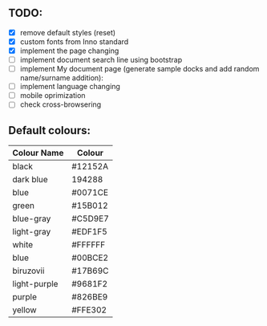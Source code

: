 ## TODO:

- [x] remove default styles (reset)
- [x] custom fonts from Inno standard
- [x] implement the page changing
- [ ] implement document search line using bootstrap
- [ ] implement My document page (generate sample docks and add random name/surname addition): 
- [ ] implement language changing
- [ ] mobile oprimization
- [ ] check cross-browsering

## Default colours:

|Colour Name| Colour|
|-----------|-------|
|black| #12152A|
|dark blue| 194288|
|blue| #0071CE|
|green|#15B012|
|blue-gray|#C5D9E7|
|light-gray|#EDF1F5|
|white|#FFFFFF|
|blue|#00BCE2|
|biruzovii|#17B69C|
|light-purple|#9681F2|
|purple|#826BE9|
|yellow|#FFE302|